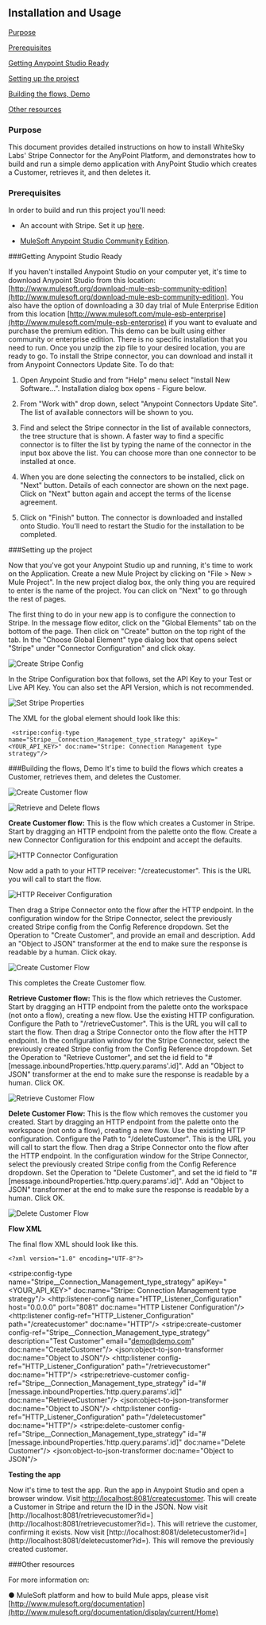 Installation and Usage
----------------------

[Purpose](#purpose)

[Prerequisites](#prerequisites)

[Getting Anypoint Studio Ready](#getting-anypoint-studio-ready)

[Setting up the project](#setting-up-the-project)

[Building the flows, Demo](#building-the-flows)

[Other resources](#other-resources)


### Purpose

This document provides detailed instructions on how to install WhiteSky Labs' Stripe Connector for the AnyPoint Platform, and demonstrates how to build and run a simple demo application with AnyPoint Studio which creates a Customer, retrieves it, and then deletes it. 

### Prerequisites

In order to build and run this project you'll need:

* An account with Stripe. Set it up [here](https://dashboard.stripe.com/register).

* [MuleSoft Anypoint Studio Community Edition](http://www.mulesoft.org/download-mule-esb-community-edition).



###Getting Anypoint Studio Ready

If you haven't installed Anypoint Studio on your computer yet, it's time to download Anypoint Studio from this location: [http://www.mulesoft.org/download-mule-esb-community-edition](http://www.mulesoft.org/download-mule-esb-community-edition). You also have the option of downloading a 30 day trial of Mule Enterprise Edition from this location [http://www.mulesoft.com/mule-esb-enterprise](http://www.mulesoft.com/mule-esb-enterprise) if you want to evaluate and purchase the premium edition. This demo can be built using either community or enterprise edition. There is no specific installation that you need to run. Once you unzip the zip file to your desired location, you are ready to go. To install the Stripe connector, you can download and install it from Anypoint Connectors Update Site. To do that:

1. Open Anypoint Studio and from "Help" menu select "Install New Software...". Installation dialog box opens - Figure below.

2. From "Work with" drop down, select "Anypoint Connectors Update Site". The list of available connectors will be shown to you.

3. Find and select the Stripe connector in the list of available connectors, the tree structure that is shown. A faster way to find a specific connector is to filter the list by typing the name of the connector in the input box above the list. You can choose more than one connector to be installed at once.

4. When you are done selecting the connectors to be installed, click on "Next" button. Details of each connector are shown on the next page. Click on "Next" button again and accept the terms of the license agreement.

5. Click on "Finish" button. The connector is downloaded and installed onto Studio. You'll need to restart the Studio for the installation to be completed.

###Setting up the project

Now that you've got your Anypoint Studio up and running, it's time to work on the Application. Create a new Mule Project by clicking on "File \> New \> Mule Project". In the new project dialog box, the only thing you are required to enter is the name of the project. You can click on "Next" to go through the rest of pages.

The first thing to do in your new app is to configure the connection to Stripe. In the message flow editor, click on the "Global Elements" tab on the bottom of the page. Then click on "Create" button on the top right of the tab. In the "Choose Global Element" type dialog box that opens select "Stripe" under "Connector Configuration" and click okay.

![Create Stripe Config](images/stripecreateconfigref.png)

In the Stripe Configuration box that follows, set the API Key to your Test or Live API Key. You can also set the API Version, which is not recommended.

![Set Stripe Properties](images/setstripeprops.png)

The XML for the global element should look like this:

     <stripe:config-type name="Stripe__Connection_Management_type_strategy" apiKey="<YOUR_API_KEY>" doc:name="Stripe: Connection Management type strategy"/>

###Building the flows, Demo 
It's time to build the flows which creates a Customer, retrieves them, and deletes the Customer.

![Create Customer flow](images/createcustomer.png)

![Retrieve and Delete flows](images/retrieveandremovecustomer.png)

**Create Customer flow:** This is the flow which creates a Customer in Stripe. Start by dragging an HTTP endpoint from the palette onto the flow. Create a new Connector Configuration for this endpoint and accept the defaults. 

![HTTP Connector Configuration](images/httpconnectorconfiguration.png)

Now add a path to your HTTP receiver: "/createcustomer". This is the URL you will call to start the flow.

![HTTP Receiver Configuration](images/httpreceiverconfiguration.png)

Then drag a Stripe Connector onto the flow after the HTTP endpoint. In the configuration window for the Stripe Connector, select the previously created Stripe config from the Config Reference dropdown. Set the Operation to "Create Customer", and provide an email and description. Add an "Object to JSON" transformer at the end to make sure the response is readable by a human. Click okay.

![Create Customer Flow](images/createCustomerDetail.png)

This completes the Create Customer flow.

**Retrieve Customer flow:** This is the flow which retrieves the Customer. Start by dragging an HTTP endpoint from the palette onto the workspace (not onto a flow), creating a new flow. Use the existing HTTP configuration. Configure the Path to "/retrieveCustomer". This is the URL you will call to start the flow.
Then drag a Stripe Connector onto the flow after the HTTP endpoint. In the configuration window for the Stripe Connector, select the previously created Stripe config from the Config Reference dropdown. Set the Operation to "Retrieve Customer", and set the id field to "#[message.inboundProperties.'http.query.params'.id]". Add an "Object to JSON" transformer at the end to make sure the response is readable by a human. Click OK.

![Retrieve Customer Flow](images/retrievecustomerflow.png)

**Delete Customer Flow:** This is the flow which removes the customer you created. Start by dragging an HTTP endpoint from the palette onto the workspace (not onto a flow), creating a new flow. Use the existing HTTP configuration. Configure the Path to "/deleteCustomer". This is the URL you will call to start the flow.
Then drag a Stripe Connector onto the flow after the HTTP endpoint. In the configuration window for the Stripe Connector, select the previously created Stripe config from the Config Reference dropdown. Set the Operation to "Delete Customer", and set the id field to "#[message.inboundProperties.'http.query.params'.id]". Add an "Object to JSON" transformer at the end to make sure the response is readable by a human. Click OK.

![Delete Customer Flow](images/deletecustomer.png)

**Flow XML**

The final flow XML should look like this.

	<?xml version="1.0" encoding="UTF-8"?>

<mule xmlns:json="http://www.mulesoft.org/schema/mule/json" xmlns:http="http://www.mulesoft.org/schema/mule/http" xmlns:tracking="http://www.mulesoft.org/schema/mule/ee/tracking" xmlns:stripe="http://www.mulesoft.org/schema/mule/stripe" xmlns="http://www.mulesoft.org/schema/mule/core" xmlns:doc="http://www.mulesoft.org/schema/mule/documentation"
	xmlns:spring="http://www.springframework.org/schema/beans" version="EE-3.6.0"
	xmlns:xsi="http://www.w3.org/2001/XMLSchema-instance"
	xsi:schemaLocation="http://www.springframework.org/schema/beans http://www.springframework.org/schema/beans/spring-beans-current.xsd
http://www.mulesoft.org/schema/mule/core http://www.mulesoft.org/schema/mule/core/current/mule.xsd
http://www.mulesoft.org/schema/mule/stripe http://www.mulesoft.org/schema/mule/stripe/current/mule-stripe.xsd
http://www.mulesoft.org/schema/mule/http http://www.mulesoft.org/schema/mule/http/current/mule-http.xsd
http://www.mulesoft.org/schema/mule/ee/tracking http://www.mulesoft.org/schema/mule/ee/tracking/current/mule-tracking-ee.xsd
http://www.mulesoft.org/schema/mule/json http://www.mulesoft.org/schema/mule/json/current/mule-json.xsd">
    <stripe:config-type name="Stripe__Connection_Management_type_strategy" apiKey="<YOUR_API_KEY>" doc:name="Stripe: Connection Management type strategy"/>
    <http:listener-config name="HTTP_Listener_Configuration" host="0.0.0.0" port="8081" doc:name="HTTP Listener Configuration"/>
    <flow name="stripe-createCustomerFlow">
        <http:listener config-ref="HTTP_Listener_Configuration" path="/createcustomer" doc:name="HTTP"/>
        <stripe:create-customer config-ref="Stripe__Connection_Management_type_strategy" description="Test Customer" email="demo@demo.com" doc:name="CreateCustomer"/>
        <json:object-to-json-transformer doc:name="Object to JSON"/>
    </flow>
    <flow name="stripe-retrieveCustomerFlow">
        <http:listener config-ref="HTTP_Listener_Configuration" path="/retrievecustomer" doc:name="HTTP"/>
        <stripe:retrieve-customer config-ref="Stripe__Connection_Management_type_strategy" id="#[message.inboundProperties.'http.query.params'.id]" doc:name="RetrieveCustomer"/>
        <json:object-to-json-transformer doc:name="Object to JSON"/>
    </flow>
    <flow name="stripe-deleteCustomerFlow">
        <http:listener config-ref="HTTP_Listener_Configuration" path="/deletecustomer" doc:name="HTTP"/>
        <stripe:delete-customer config-ref="Stripe__Connection_Management_type_strategy" id="#[message.inboundProperties.'http.query.params'.id]" doc:name="Delete Customer"/>
        <json:object-to-json-transformer doc:name="Object to JSON"/>
    </flow>
</mule>



**Testing the app**

Now it's time to test the app. Run the app in Anypoint Studio and open a browser window. Visit [http://localhost:8081/createcustomer](http://localhost:8081/createcustomer). This will create a Customer in Stripe and return the ID in the JSON.
Now visit [http://localhost:8081/retrievecustomer?id=<ID RETRIEVED FROM CREATE CALL>](http://localhost:8081/retrievecustomer?id=<ID RETRIEVED FROM CREATE CALL>). This will retrieve the customer, confirming it exists.
Now visit [http://localhost:8081/deletecustomer?id=<ID RETRIEVED FROM CREATE CALL>](http://localhost:8081/deletecustomer?id=<ID RETRIEVED FROM CREATE CALL>). This will remove the previously created customer.

###Other resources

For more information on:

●     MuleSoft platform and how to build Mule apps, please visit  [http://www.mulesoft.org/documentation](http://www.mulesoft.org/documentation/display/current/Home)
